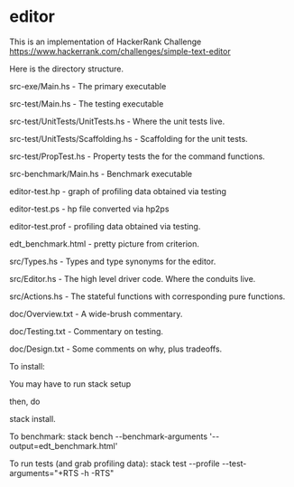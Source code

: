 editor
==========
This is an implementation of HackerRank Challenge
https://www.hackerrank.com/challenges/simple-text-editor

Here is the directory structure.

src-exe/Main.hs - The primary executable

src-test/Main.hs - The testing executable

src-test/UnitTests/UnitTests.hs - Where the unit tests live.

src-test/UnitTests/Scaffolding.hs - Scaffolding for the unit tests.

src-test/PropTest.hs - Property tests the for the command functions.

src-benchmark/Main.hs - Benchmark executable

editor-test.hp - graph of profiling data obtained via testing

editor-test.ps - hp file converted via hp2ps

editor-test.prof - profiling data obtained via testing.

edt_benchmark.html - pretty picture from criterion.

src/Types.hs - Types and type synonyms for the editor.

src/Editor.hs - The high level driver code. Where the conduits live.

src/Actions.hs - The stateful functions with corresponding pure functions.

doc/Overview.txt - A wide-brush commentary.

doc/Testing.txt - Commentary on testing.

doc/Design.txt - Some comments on why, plus tradeoffs.

To install:

You may have to run stack setup

then, do

stack install.

To benchmark:
stack bench --benchmark-arguments '--output=edt_benchmark.html'

To run tests (and grab profiling data):
stack test --profile --test-arguments="+RTS -h -RTS"
